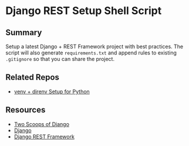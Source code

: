 # Django REST Setup Shell Script

## Summary

Setup a latest Django + REST Framework project with best practices. The script will also generate `requirements.txt` and append rules to existing  `.gitignore` so that you can share the project.

## Related Repos
* [venv + direnv Setup for Python](https://github.com/elishaterada/venv-python)

## Resources
* [Two Scoops of Django](https://www.twoscoopspress.com/)
* [Django](https://www.djangoproject.com/)
* [Django REST Framework](http://www.django-rest-framework.org/)
